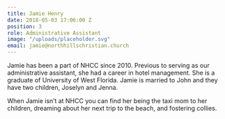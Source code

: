 ```yaml
---
title: Jamie Henry
date: 2018-05-03 17:06:00 Z
position: 3
role: Administrative Assistant
image: "/uploads/placeholder.svg"
email: jamie@northhillschristian.church
---
```


Jamie has been a part of NHCC since 2010. Previous to serving as our administrative assistant, she had a career in hotel management. She is a graduate of University of West Florida. Jamie is married to John and they have two children, Joselyn and Jenna.

When Jamie isn’t at NHCC you can find her being the taxi mom to her children, dreaming about her next trip to the beach, and fostering collies.